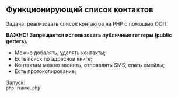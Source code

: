 ## Функционирующий список контактов

Задача: реализовать список контактов на PHP с помощью ООП.
 
**ВАЖНО! Запрещается использовать публичные геттеры (public getters).**

* Можно добалять, удалять контакты;
* Есть поиск по адресной книге;
* Контактам можно звонить, отправлять SMS, слать емейлы;
* Есть протоколирование;

Запуск:  
`php runme.php`
